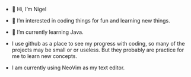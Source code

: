 - 👋 Hi, I’m Nigel
- 👀 I’m interested in coding things for fun and learning new things.
- 🌱 I’m currently learning Java.

- I use github as a place to see my progress with coding, so many of the projects may be small or or useless. But they probably are practice for me to learn new concepts.

- I am currently using NeoVim as my text editor.



